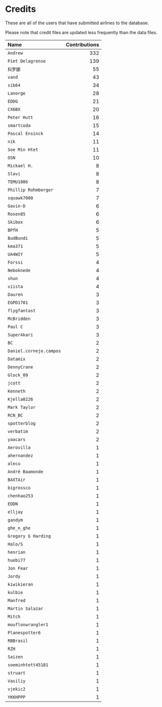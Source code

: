 ﻿# Credits

These are all of the users that have submitted airlines to the database.

Please note that credit files are updated less frequently than the data files.

| Name                    | Contributions |
| :--                     | --: |
| `Andrew`                | 332 |
| `Piet Delagrense`       | 139 |
| `科罗娜`                   | 55 |
| `vand`                  | 43 |
| `sib64`                 | 34 |
| `Lanorge`               | 28 |
| `EDDG`                  | 21 |
| `CX6BX`                 | 20 |
| `Peter Hutt`            | 16 |
| `smartcoda`             | 15 |
| `Pascal Ensinck`        | 14 |
| `nik`                   | 11 |
| `Soe Min Htet`          | 11 |
| `OSN`                   | 10 |
| `Mickael H.`            | 8 |
| `Slavi`                 | 8 |
| `TEMU1086`              | 8 |
| `Phillip Rohmberger`    | 7 |
| `squawk7000`            | 7 |
| `Gavin-D`               | 6 |
| `Rosen85`               | 6 |
| `Skibox`                | 6 |
| `BPfH`                  | 5 |
| `BudBundi`              | 5 |
| `kma371`                | 5 |
| `UA4WIY`                | 5 |
| `Forssi`                | 4 |
| `Neboknede`             | 4 |
| `shun`                  | 4 |
| `viista`                | 4 |
| `Dauren`                | 3 |
| `EGPD1701`              | 3 |
| `flygfantast`           | 3 |
| `McBridden`             | 3 |
| `Paul C`                | 3 |
| `SuperAkari`            | 3 |
| `BC`                    | 2 |
| `Daniel.cornejo.campos` | 2 |
| `Datamix`               | 2 |
| `DennyCrane`            | 2 |
| `Glock_09`              | 2 |
| `jcott`                 | 2 |
| `Kenneth`               | 2 |
| `Kjella0226`            | 2 |
| `Mark Taylor`           | 2 |
| `RCN_BC`                | 2 |
| `spotterblog`           | 2 |
| `verbatim`              | 2 |
| `yaacars`               | 2 |
| `Aerovilla`             | 1 |
| `ahernandez`            | 1 |
| `alecu`                 | 1 |
| `André Baamonde`        | 1 |
| `BAXTAir`               | 1 |
| `bigrossco`             | 1 |
| `chenhao253`            | 1 |
| `EDDN`                  | 1 |
| `elljay`                | 1 |
| `gandym`                | 1 |
| `ghe_n_ghe`             | 1 |
| `Gregory G Harding`     | 1 |
| `Halo/S`                | 1 |
| `henrian`               | 1 |
| `huebi77`               | 1 |
| `Jon Fear`              | 1 |
| `Jordy`                 | 1 |
| `kiwikieran`            | 1 |
| `kulbie`                | 1 |
| `Manfred`               | 1 |
| `Martin Salazar`        | 1 |
| `Mitch`                 | 1 |
| `mouflonwrangler1`      | 1 |
| `Planespotter6`         | 1 |
| `RBBrasil`              | 1 |
| `RZH`                   | 1 |
| `Saizen`                | 1 |
| `soeminhtett45181`      | 1 |
| `struart`               | 1 |
| `Vasiliy`               | 1 |
| `vjekic2`               | 1 |
| `YKKHPPP`               | 1 |

